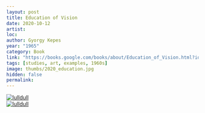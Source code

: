 ```yaml
---
layout: post
title: Education of Vision
date: 2020-10-12
artist: 
loc: 
author: Gyorgy Kepes
year: "1965"
category: Book
link: "https://books.google.com/books/about/Education_of_Vision.html?id=_6Mg0AEACAAJ"
tags: [studies, art, examples, 1960s]
image: thumbs/2020_education.jpg
hidden: false
permalink:
---
```





<div class="post_image">
	<a href="{{ site.baseurl }}/images/posts/2020_education/001.jpg" target="_blank">
	<img src="{{ site.baseurl }}/images/posts/2020_education/001.jpg" alt="lulldull"></a>
</div>

<div class="post_image">
	<a href="{{ site.baseurl }}/images/posts/2020_education/002.jpg" target="_blank">
	<img src="{{ site.baseurl }}/images/posts/2020_education/002.jpg" alt="lulldull"></a>
</div>